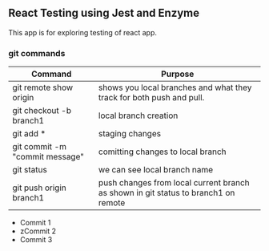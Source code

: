 ## React Testing using Jest and Enzyme
This app is for exploring testing of react app.


### git commands

| Command                               | Purpose                                                                               |
| ------------------------------------- | ------------------------------------------------------------------------------------- |
| git remote show origin                | shows you local branches and what they track for both push and pull.                  |
| git checkout -b branch1               | local branch creation                                                                 |
| git add *                             | staging changes                                                                       |
| git commit -m "commit message"        | comitting changes to local branch                                                     |
| git status                            | we can see local branch name                                                          |
| git push origin branch1               | push changes from local current branch as shown in  git status to branch1 on remote   |


+ Commit 1
+ zCommit 2
+ Commit 3